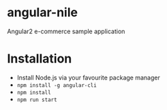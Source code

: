 # angular-nile
Angular2 e-commerce sample application

# Installation
- Install Node.js via your favourite package manager
- `npm install -g angular-cli`
- `npm install`
- `npm run start`
